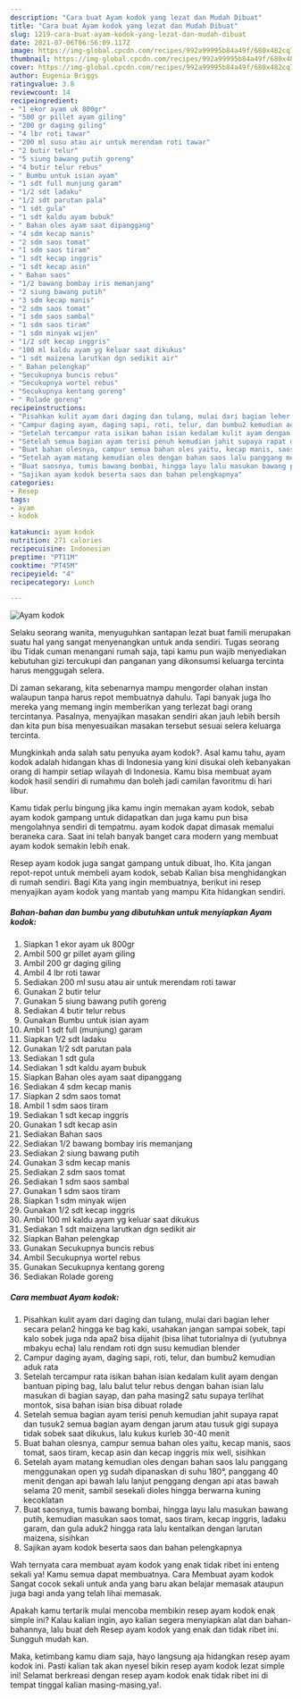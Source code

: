 ```yaml
---
description: "Cara buat Ayam kodok yang lezat dan Mudah Dibuat"
title: "Cara buat Ayam kodok yang lezat dan Mudah Dibuat"
slug: 1219-cara-buat-ayam-kodok-yang-lezat-dan-mudah-dibuat
date: 2021-07-06T06:56:09.117Z
image: https://img-global.cpcdn.com/recipes/992a99995b84a49f/680x482cq70/ayam-kodok-foto-resep-utama.jpg
thumbnail: https://img-global.cpcdn.com/recipes/992a99995b84a49f/680x482cq70/ayam-kodok-foto-resep-utama.jpg
cover: https://img-global.cpcdn.com/recipes/992a99995b84a49f/680x482cq70/ayam-kodok-foto-resep-utama.jpg
author: Eugenia Briggs
ratingvalue: 3.8
reviewcount: 14
recipeingredient:
- "1 ekor ayam uk 800gr"
- "500 gr pillet ayam giling"
- "200 gr daging giling"
- "4 lbr roti tawar"
- "200 ml susu atau air untuk merendam roti tawar"
- "2 butir telur"
- "5 siung bawang putih goreng"
- "4 butir telur rebus"
- " Bumbu untuk isian ayam"
- "1 sdt full munjung garam"
- "1/2 sdt ladaku"
- "1/2 sdt parutan pala"
- "1 sdt gula"
- "1 sdt kaldu ayam bubuk"
- " Bahan oles ayam saat dipanggang"
- "4 sdm kecap manis"
- "2 sdm saos tomat"
- "1 sdm saos tiram"
- "1 sdt kecap inggris"
- "1 sdt kecap asin"
- " Bahan saos"
- "1/2 bawang bombay iris memanjang"
- "2 siung bawang putih"
- "3 sdm kecap manis"
- "2 sdm saos tomat"
- "1 sdm saos sambal"
- "1 sdm saos tiram"
- "1 sdm minyak wijen"
- "1/2 sdt kecap inggris"
- "100 ml kaldu ayam yg keluar saat dikukus"
- "1 sdt maizena larutkan dgn sedikit air"
- " Bahan pelengkap"
- "Secukupnya buncis rebus"
- "Secukupnya wortel rebus"
- "Secukupnya kentang goreng"
- " Rolade goreng"
recipeinstructions:
- "Pisahkan kulit ayam dari daging dan tulang, mulai dari bagian leher secara pelan2 hingga ke bag kaki, usahakan jangan sampai sobek, tapi kalo sobek juga nda apa2 bisa dijahit (bisa lihat tutorialnya di (yutubnya mbakyu echa) lalu rendam roti dgn susu kemudian blender"
- "Campur daging ayam, daging sapi, roti, telur, dan bumbu2 kemudian aduk rata"
- "Setelah tercampur rata isikan bahan isian kedalam kulit ayam dengan bantuan piping bag, lalu balut telur rebus dengan bahan isian lalu masukan di bagian sayap, dan paha masing2 satu supaya terlihat montok, sisa bahan isian bisa dibuat rolade"
- "Setelah semua bagian ayam terisi penuh kemudian jahit supaya rapat dan tusuk2 semua bagian ayam dengan jarum atau tusuk gigi supaya tidak sobek saat dikukus, lalu kukus kurleb 30-40 menit"
- "Buat bahan olesnya, campur semua bahan oles yaitu, kecap manis, saos tomat, saos tiram, kecap asin dan kecap inggris mix well, sisihkan"
- "Setelah ayam matang kemudian oles dengan bahan saos lalu panggang menggunakan open yg sudah dipanaskan di suhu 180°, panggang 40 menit dengan api bawah lalu lanjut penggang dengan api atas bawah selama 20 menit, sambil sesekali dioles hingga berwarna kuning kecoklatan"
- "Buat saosnya, tumis bawang bombai, hingga layu lalu masukan bawang putih, kemudian masukan saos tomat, saos tiram, kecap inggris, ladaku garam, dan gula aduk2 hingga rata lalu kentalkan dengan larutan maizena, sisihkan"
- "Sajikan ayam kodok beserta saos dan bahan pelengkapnya"
categories:
- Resep
tags:
- ayam
- kodok

katakunci: ayam kodok 
nutrition: 271 calories
recipecuisine: Indonesian
preptime: "PT11M"
cooktime: "PT45M"
recipeyield: "4"
recipecategory: Lunch

---
```



![Ayam kodok](https://img-global.cpcdn.com/recipes/992a99995b84a49f/680x482cq70/ayam-kodok-foto-resep-utama.jpg)

Selaku seorang wanita, menyuguhkan santapan lezat buat famili merupakan suatu hal yang sangat menyenangkan untuk anda sendiri. Tugas seorang ibu Tidak cuman menangani rumah saja, tapi kamu pun wajib menyediakan kebutuhan gizi tercukupi dan panganan yang dikonsumsi keluarga tercinta harus menggugah selera.

Di zaman  sekarang, kita sebenarnya mampu mengorder olahan instan walaupun tanpa harus repot membuatnya dahulu. Tapi banyak juga lho mereka yang memang ingin memberikan yang terlezat bagi orang tercintanya. Pasalnya, menyajikan masakan sendiri akan jauh lebih bersih dan kita pun bisa menyesuaikan masakan tersebut sesuai selera keluarga tercinta. 



Mungkinkah anda salah satu penyuka ayam kodok?. Asal kamu tahu, ayam kodok adalah hidangan khas di Indonesia yang kini disukai oleh kebanyakan orang di hampir setiap wilayah di Indonesia. Kamu bisa membuat ayam kodok hasil sendiri di rumahmu dan boleh jadi camilan favoritmu di hari libur.

Kamu tidak perlu bingung jika kamu ingin memakan ayam kodok, sebab ayam kodok gampang untuk didapatkan dan juga kamu pun bisa mengolahnya sendiri di tempatmu. ayam kodok dapat dimasak memalui beraneka cara. Saat ini telah banyak banget cara modern yang membuat ayam kodok semakin lebih enak.

Resep ayam kodok juga sangat gampang untuk dibuat, lho. Kita jangan repot-repot untuk membeli ayam kodok, sebab Kalian bisa menghidangkan di rumah sendiri. Bagi Kita yang ingin membuatnya, berikut ini resep menyajikan ayam kodok yang mantab yang mampu Kita hidangkan sendiri.

<!--inarticleads1-->

##### Bahan-bahan dan bumbu yang dibutuhkan untuk menyiapkan Ayam kodok:

1. Siapkan 1 ekor ayam uk 800gr
1. Ambil 500 gr pillet ayam giling
1. Ambil 200 gr daging giling
1. Ambil 4 lbr roti tawar
1. Sediakan 200 ml susu atau air untuk merendam roti tawar
1. Gunakan 2 butir telur
1. Gunakan 5 siung bawang putih goreng
1. Sediakan 4 butir telur rebus
1. Gunakan  Bumbu untuk isian ayam
1. Ambil 1 sdt full (munjung) garam
1. Siapkan 1/2 sdt ladaku
1. Gunakan 1/2 sdt parutan pala
1. Sediakan 1 sdt gula
1. Sediakan 1 sdt kaldu ayam bubuk
1. Siapkan  Bahan oles ayam saat dipanggang
1. Sediakan 4 sdm kecap manis
1. Siapkan 2 sdm saos tomat
1. Ambil 1 sdm saos tiram
1. Sediakan 1 sdt kecap inggris
1. Gunakan 1 sdt kecap asin
1. Sediakan  Bahan saos
1. Sediakan 1/2 bawang bombay iris memanjang
1. Sediakan 2 siung bawang putih
1. Gunakan 3 sdm kecap manis
1. Sediakan 2 sdm saos tomat
1. Sediakan 1 sdm saos sambal
1. Gunakan 1 sdm saos tiram
1. Siapkan 1 sdm minyak wijen
1. Gunakan 1/2 sdt kecap inggris
1. Ambil 100 ml kaldu ayam yg keluar saat dikukus
1. Sediakan 1 sdt maizena larutkan dgn sedikit air
1. Siapkan  Bahan pelengkap
1. Gunakan Secukupnya buncis rebus
1. Ambil Secukupnya wortel rebus
1. Gunakan Secukupnya kentang goreng
1. Sediakan  Rolade goreng




<!--inarticleads2-->

##### Cara membuat Ayam kodok:

1. Pisahkan kulit ayam dari daging dan tulang, mulai dari bagian leher secara pelan2 hingga ke bag kaki, usahakan jangan sampai sobek, tapi kalo sobek juga nda apa2 bisa dijahit (bisa lihat tutorialnya di (yutubnya mbakyu echa) lalu rendam roti dgn susu kemudian blender
1. Campur daging ayam, daging sapi, roti, telur, dan bumbu2 kemudian aduk rata
1. Setelah tercampur rata isikan bahan isian kedalam kulit ayam dengan bantuan piping bag, lalu balut telur rebus dengan bahan isian lalu masukan di bagian sayap, dan paha masing2 satu supaya terlihat montok, sisa bahan isian bisa dibuat rolade
1. Setelah semua bagian ayam terisi penuh kemudian jahit supaya rapat dan tusuk2 semua bagian ayam dengan jarum atau tusuk gigi supaya tidak sobek saat dikukus, lalu kukus kurleb 30-40 menit
1. Buat bahan olesnya, campur semua bahan oles yaitu, kecap manis, saos tomat, saos tiram, kecap asin dan kecap inggris mix well, sisihkan
1. Setelah ayam matang kemudian oles dengan bahan saos lalu panggang menggunakan open yg sudah dipanaskan di suhu 180°, panggang 40 menit dengan api bawah lalu lanjut penggang dengan api atas bawah selama 20 menit, sambil sesekali dioles hingga berwarna kuning kecoklatan
1. Buat saosnya, tumis bawang bombai, hingga layu lalu masukan bawang putih, kemudian masukan saos tomat, saos tiram, kecap inggris, ladaku garam, dan gula aduk2 hingga rata lalu kentalkan dengan larutan maizena, sisihkan
1. Sajikan ayam kodok beserta saos dan bahan pelengkapnya




Wah ternyata cara membuat ayam kodok yang enak tidak ribet ini enteng sekali ya! Kamu semua dapat membuatnya. Cara Membuat ayam kodok Sangat cocok sekali untuk anda yang baru akan belajar memasak ataupun juga bagi anda yang telah lihai memasak.

Apakah kamu tertarik mulai mencoba membikin resep ayam kodok enak simple ini? Kalau kalian ingin, ayo kalian segera menyiapkan alat dan bahan-bahannya, lalu buat deh Resep ayam kodok yang enak dan tidak ribet ini. Sungguh mudah kan. 

Maka, ketimbang kamu diam saja, hayo langsung aja hidangkan resep ayam kodok ini. Pasti kalian tak akan nyesel bikin resep ayam kodok lezat simple ini! Selamat berkreasi dengan resep ayam kodok enak tidak ribet ini di tempat tinggal kalian masing-masing,ya!.

